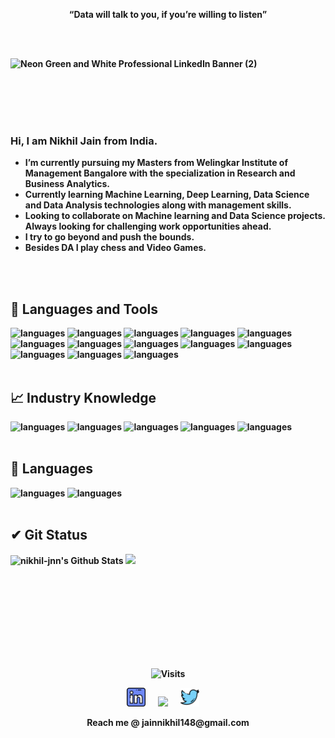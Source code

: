 <p align="Center">
<b>“Data will talk to you, if you’re willing to listen”
</p>
  
<br>
<br>

![Neon Green and White Professional LinkedIn Banner (2)](https://user-images.githubusercontent.com/83585688/130233313-fe187199-556d-437b-8450-5e282a0801b8.gif)

<br>
<br>
<br>
<br>


### Hi, I am Nikhil Jain from India.
- I’m currently pursuing my Masters from Welingkar Institute of Management Bangalore with the specialization in Research and Business Analytics.
- Currently learning Machine Learning, Deep Learning, Data Science and Data Analysis technologies along with management skills.
- Looking to collaborate on Machine learning and Data Science projects. Always looking for challenging work opportunities ahead.
- I try to go beyond and push the bounds.
- Besides DA I play chess and Video Games.
  
<br>
<br>

## 📝 Languages and Tools

![languages](https://img.shields.io/static/v1?label=&message=Python&color=000&style=plastic)
![languages](https://img.shields.io/static/v1?label=&message=Microsoft%20Excel&color=000&style=plastic)
![languages](https://img.shields.io/static/v1?label=&message=My%20SQL&color=000&style=plastic)
![languages](https://img.shields.io/static/v1?label=&message=Pandas&color=000&style=plastic)
![languages](https://img.shields.io/static/v1?label=&message=Seaborn&color=000&style=plastic)
![languages](https://img.shields.io/static/v1?label=&message=Beautiful%20Soup&color=000&style=plastic)
![languages](https://img.shields.io/static/v1?label=&message=Jupyter&color=000&style=plastic)
![languages](https://img.shields.io/static/v1?label=&message=Tableau&color=000&style=plastic)
![languages](https://img.shields.io/static/v1?label=&message=Power%20BI&color=000&style=plastic)
![languages](https://img.shields.io/static/v1?label=&message=Numpy&color=000&style=plastic)
![languages](https://img.shields.io/static/v1?label=&message=Matplotlib&color=000&style=plastic)
![languages](https://img.shields.io/static/v1?label=&message=MS%20Word&color=000&style=plastic)
![languages](https://img.shields.io/static/v1?label=&message=MS%20Power%20Point&color=000&style=plastic)
<br>
<br>

## 📈 Industry Knowledge

![languages](https://img.shields.io/static/v1?label=&message=Data%20Analysis&color=555&style=plastic)
![languages](https://img.shields.io/static/v1?label=&message=Statistical%20Data%20Analysis&color=555&style=plastic)
![languages](https://img.shields.io/static/v1?label=&message=Business%20Analytics&color=555&style=plastic)
![languages](https://img.shields.io/static/v1?label=&message=Data%20Visualization&color=555&style=plastic)
![languages](https://img.shields.io/static/v1?label=&message=Data%20Science&color=555&style=plastic)
<br>
<br>

## 📙 Languages

![languages](https://img.shields.io/static/v1?label=&message=English&color=555&style=plastic)
![languages](https://img.shields.io/static/v1?label=&message=Hindi&color=555&style=plastic)
<br>
<br>
  

## ✔ Git Status

<p>
<img src="https://github-readme-stats.vercel.app/api?username=nikhil-jnn&show_icons=true&line_height=21&theme=react" alt="nikhil-jnn's Github Stats" /> <img src="https://github-readme-stats.vercel.app/api/top-langs/?username=nikhil-jnn&theme=react&line_height=27&layout=compact" />
</p>
<br>
<br>
<br>
<br>
<br>
<br>
<br>
<br>

<p align="middle">
<img src="https://komarev.com/ghpvc/?username=nikhil-jnn" alt="Visits"/>

<p align="middle">
<a href="https://www.linkedin.com/in/nikhiljain148/" target="_blank"><img height="30" src="https://raw.githubusercontent.com/AbhishekMaira10/AbhishekMaira10/master/linkedin.png?raw=true"></a>&nbsp;&nbsp;&nbsp;&nbsp;&nbsp;
<a href="https://www.instagram.com/nikhil.jnn/" target="_blank"><img height="30" src="https://image.flaticon.com/icons/svg/725/725278.svg"></a>&nbsp;&nbsp;&nbsp;&nbsp;&nbsp;
<a href="https://twitter.com/nikhiljain148" target="_blank"><img height="30" src="https://raw.githubusercontent.com/AbhishekMaira10/AbhishekMaira10/master/Resources/png/twitter.png?raw=true"></a>&nbsp;&nbsp;&nbsp;&nbsp;&nbsp;
</p>
<p align="middle">
<a><b>Reach me @ jainnikhil148@gmail.com</a> 
